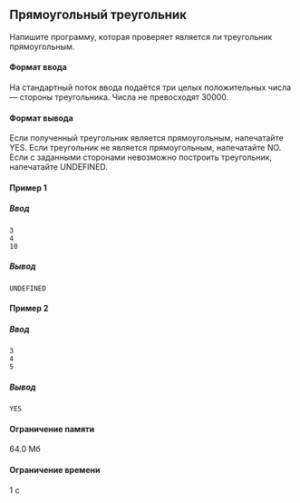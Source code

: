 ## Прямоугольный треугольник ##
Напишите программу, которая проверяет является ли треугольник прямоугольным.
#### Формат ввода ####
На стандартный поток ввода подаётся три целых положительных числа — стороны треугольника. Числа не превосходят 30000.
#### Формат вывода ####
Если полученный треугольник является прямоугольным, напечатайте YES. Если треугольник не является прямоугольным, напечатайте NO. Если с заданными сторонами невозможно построить треугольник, напечатайте UNDEFINED.
#### Пример 1 ####
##### Ввод #####
```
3
4
10
```
##### Вывод #####
```
UNDEFINED
```
#### Пример 2 ####
##### Ввод #####
```
3
4
5
```
##### Вывод #####
```
YES
```

#### Ограничение памяти ####
64.0 Мб
#### Ограничение времени ####
1 с
